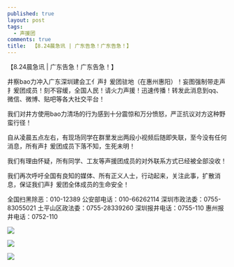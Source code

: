 ```yaml
---
published: true
layout: post
tags:
  - 声援团
comments: true
title:  【8.24晨急讯 | 广东告急！广东告急！】
---
```



【8.24晨急讯 | 广东告急！广东告急！】

井察bao力冲入广东深圳建会工亻声扌爰团驻地（在惠州惠阳）！妄图强制带走声扌爰团成员！刻不容缓，全国人民！请火力声援！迅速传播！转发此消息到qq、微信、微博、贴吧等各大社交平台！

我们对井方使用bao力清场的行为感到十分震惊和万分愤怒，严正抗议对方这种野蛮行径！

自从凌晨五点左右，有现场同学在群里发出两段小视频后随即失联，至今没有任何消息，所有声扌爰团成员下落不知，生死未明！

我们有理由怀疑，所有同学、工友等声援团成员的对外联系方式已经被全部没收！

我们再次呼吁全国有良知的媒体、所有正义人士，行动起来，关注此事，扩散消息，保证我们声扌爰团全体成员的生命安全！

全国扫黑除恶：010-12389
公安部电话：010-66262114
深圳市政法委：0755-83055021
土平山区政法委：0755-28339260
深圳报井电话：0755-110
惠州报井电话：0752-110


![](https://files.catbox.moe/sew10r.jpg)

![](https://i.loli.net/2018/08/24/5b7f412ac752b.jpg)

![](https://i.ooxx.ooo/2018/08/23/fd05956c41cb2f84c93ae5ca9bdb5589.jpg)



